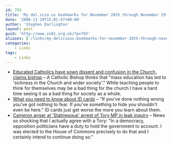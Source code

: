 ```yaml
---
id: 793
title: 'My del.icio.us bookmarks for November 28th through November 29th'
date: '2008-11-29T15:01:47+00:00'
author: 'Stephen Darlington'
layout: post
guid: 'http://www.zx81.org.uk/?p=793'
aliases: ['/links/my-delicious-bookmarks-for-november-28th-through-november-29th.html']
categories:
    - Links
tags:
    - Links
---
```


- [Educated Catholics have sown dissent and confusion in the Church, claims bishop](http://www.telegraph.co.uk/news/newstopics/religion/3464073/Educated-Catholics-have-sown-dissent-and-confusion-in-the-Church-claims-bishop.html) – A Catholic Bishop thinks that "mass education has led to 'sickness in the Church and wider society'." While teaching people to think for themselves may be a bad thing for the church I have a hard time seeing it as a bad thing for society as a whole.
- [What you need to know about ID cards](http://www.itpro.co.uk/608613/what-you-need-to-know-about-id-cards) – "If you've done nothing wrong you've got nothing to fear. If you've something to hide you shouldn't even be here." ID cards just get worse the more you learn about them.
- [Cameron anger at 'Stalinesque' arrest of Tory MP in leak inquiry](http://www.guardian.co.uk/politics/2008/nov/27/conservatives-damian-green-arrest) – News so shocking that I actually agree with a Tory: "In a democracy, opposition politicians have a duty to hold the government to account. I was elected to the House of Commons precisely to do that and I certainly intend to continue doing so."